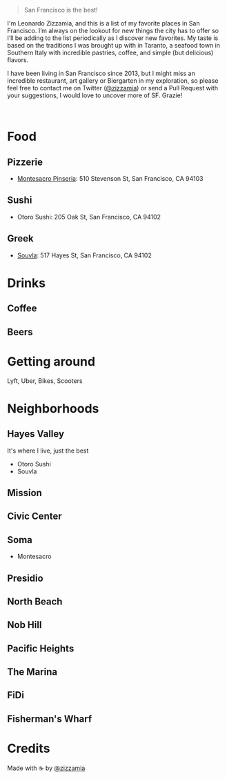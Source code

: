 > San Francisco is the best!

I'm Leonardo Zizzamia, and this is a list of my favorite places in San Francisco. I’m always on the lookout for new things the city has to offer so I’ll be adding to the list periodically as I discover new favorites.
My taste is based on the traditions I was brought up with in Taranto, a seafood town in Southern Italy with incredible pastries, coffee, and simple (but delicious) flavors. 

I have been living in San Francisco since 2013, but I might miss an incredible restaurant, art gallery or Biergarten in my exploration, so please feel free to contact me on Twitter ([@zizzamia](https://twitter.com/zizzamia)) or send a Pull Request with your suggestions, I would love to uncover more of SF. Grazie!

<br />

# Food

## Pizzerie
- [Montesacro Pinseria](http://www.montesacrosf.com/full-menu): 510 Stevenson St, San Francisco, CA 94103

## Sushi
- Otoro Sushi: 205 Oak St, San Francisco, CA 94102

## Greek
- [Souvla](https://www.souvla.com/location/hayes-valley/): 517 Hayes St, San Francisco, CA 94102

# Drinks

## Coffee

## Beers

# Getting around
Lyft, Uber, Bikes, Scooters


# Neighborhoods

## Hayes Valley
It's where I live, just the best
- Otoro Sushi
- Souvla

## Mission

## Civic Center

## Soma
- Montesacro

## Presidio

## North Beach

## Nob Hill

## Pacific Heights

## The Marina

## FiDi

## Fisherman's Wharf


# Credits

Made with ☕️  by [@zizzamia](https://twitter.com/zizzamia) 

